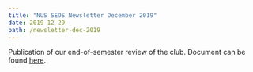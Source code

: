```yaml
---
title: "NUS SEDS Newsletter December 2019"
date: 2019-12-29
path: /newsletter-dec-2019
---
```


Publication of our end-of-semester review of the club. Document can be found [here](https://drive.google.com/file/d/16tf9B9_WJ2QMuARVRblMoIAXeAXamwkV/view?usp=sharing). 